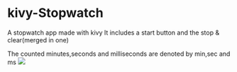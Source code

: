 # kivy-Stopwatch 
A stopwatch app made with kivy
It includes a start button and the stop & clear(merged in one) 

The counted minutes,seconds and milliseconds are denoted by min,sec and ms
![](images/F1.png) 
